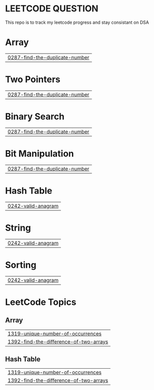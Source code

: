 # LEETCODE QUESTION

This repo is to track my leetcode progress and stay consistant on DSA


# Array
|  |
| ------- |
| [0287-find-the-duplicate-number](https://github.com/TusharSahu02/Leetcode-DSA/tree/master/0287-find-the-duplicate-number) |
# Two Pointers
|  |
| ------- |
| [0287-find-the-duplicate-number](https://github.com/TusharSahu02/Leetcode-DSA/tree/master/0287-find-the-duplicate-number) |
# Binary Search
|  |
| ------- |
| [0287-find-the-duplicate-number](https://github.com/TusharSahu02/Leetcode-DSA/tree/master/0287-find-the-duplicate-number) |
# Bit Manipulation
|  |
| ------- |
| [0287-find-the-duplicate-number](https://github.com/TusharSahu02/Leetcode-DSA/tree/master/0287-find-the-duplicate-number) |
# Hash Table
|  |
| ------- |
| [0242-valid-anagram](https://github.com/TusharSahu02/Leetcode-DSA/tree/master/0242-valid-anagram) |
# String
|  |
| ------- |
| [0242-valid-anagram](https://github.com/TusharSahu02/Leetcode-DSA/tree/master/0242-valid-anagram) |
# Sorting
|  |
| ------- |
| [0242-valid-anagram](https://github.com/TusharSahu02/Leetcode-DSA/tree/master/0242-valid-anagram) |
<!---LeetCode Topics Start-->
# LeetCode Topics
## Array
|  |
| ------- |
| [1319-unique-number-of-occurrences](https://github.com/TusharSahu02/Leetcode-DSA/tree/master/1319-unique-number-of-occurrences) |
| [1392-find-the-difference-of-two-arrays](https://github.com/TusharSahu02/Leetcode-DSA/tree/master/1392-find-the-difference-of-two-arrays) |
## Hash Table
|  |
| ------- |
| [1319-unique-number-of-occurrences](https://github.com/TusharSahu02/Leetcode-DSA/tree/master/1319-unique-number-of-occurrences) |
| [1392-find-the-difference-of-two-arrays](https://github.com/TusharSahu02/Leetcode-DSA/tree/master/1392-find-the-difference-of-two-arrays) |
<!---LeetCode Topics End-->
